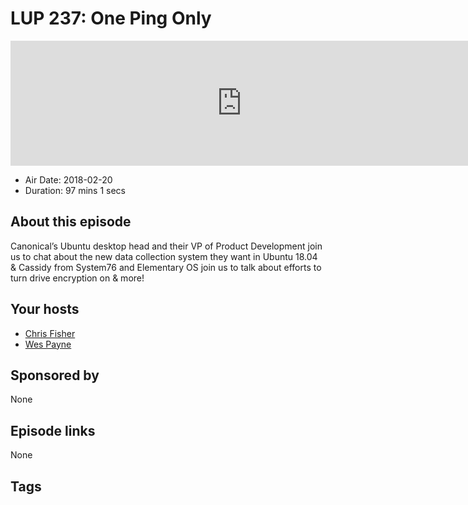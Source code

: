 # LUP 237: One Ping Only

<iframe src="https://player.fireside.fm/v2/RUkczH-V+27PjyMhk?theme=dark" width="740" height="200" frameborder="0" scrolling="no"></iframe>

* Air Date: 2018-02-20
* Duration: 97 mins 1 secs

## About this episode

Canonical’s Ubuntu desktop head and their VP of Product Development join us to chat about the new data collection system they want in Ubuntu 18.04 & Cassidy from System76 and Elementary OS join us to talk about efforts to turn drive encryption on & more!

## Your hosts
* [Chris Fisher](https://linuxunplugged.com/hosts/chrislas)
* [Wes Payne](https://linuxunplugged.com/hosts/wes)

## Sponsored by

None



## Episode links

None



## Tags

